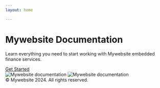 ```yaml
---
layout: home

---
```

<div class="VPHero has-image VPHomeHero">
    <div class="container">
        <div class="main">
            <h1 class="name"><span class="clip">Mywebsite Documentation</span></h1>
            <p class="tagline">Learn everything you need to start working with Mywebsite embedded finance services.</p>
            <div class="actions">
                <div class="action">
                    <a class="VPButton medium brand" href="/guide/overview/getting-started.html">Get Started</a>
                </div>
            </div>
        </div>
        <div class="image">
            <div class="image-container">
                <img class="VPImage image-src light" src="/assets/img/code-white.png" alt="Mywebsite documentation">
                <img class="VPImage image-src dark" src="/assets/img/code-white.png" alt="Mywebsite documentation">
            </div>
        </div>
    </div>
</div>

<footer class="footer">
© Mywebsite 2024. All rights reserved.
</footer>